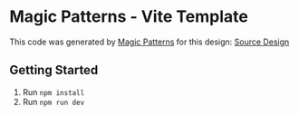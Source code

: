 # Magic Patterns - Vite Template

This code was generated by [Magic Patterns](https://magicpatterns.com) for this design: [Source Design](https://magicpatterns.com/c/r68mwgcxbuxuvqh8x9fgac)

## Getting Started

1. Run `npm install`
2. Run `npm run dev`
